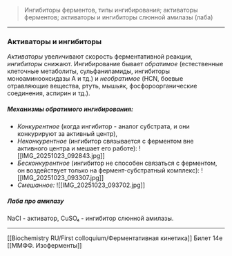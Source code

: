 
> Ингибиторы ферментов, типы ингибирования; активаторы ферментов; активаторы и ингибиторы слюнной амилазы (лаба)

---

### Активаторы и ингибиторы

_Активаторы_ увеличивают скорость ферментативной реакции, _ингибиторы_ снижают. Ингибирование бывает _обратимое_ (естественные клеточные метаболиты, сульфаниламиды, ингибиторы моноаминооксидазы А и тд.) и _необратимое_ (HCN, боевые отравляющие вещества, ртуть, мышьяк, фосфороорганические соединения, аспирин и тд.).  
  
##### Механизмы обратимого ингибирования:

- _Конкурентное_ (когда ингибитор - аналог субстрата, и они конкурируют за активный центр), 
- _Неконкурентное_ (ингибитор связывается с ферментом вне активного центра и мешает его работе):
![[IMG_20251023_092843.jpg]]
- _Бесконкурентное_ (ингибитор не способен связаться с ферментом, он воздействует только на фермент-субстратный комплекс):
![[IMG_20251023_093307.jpg]]
- *Смешанное:*
![[IMG_20251023_093702.jpg]]
##### Лаба про амилазу

NaCl - активатор, CuSO₄ - ингибитор слюнной амилазы. 

---
[[Biochemistry RU/First colloquium/Ферментативная кинетика]]
Билет 14е
[[ММФФ. Изоферменты]]